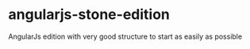 angularjs-stone-edition
=======================

AngularJs edition with very good structure to start as easily as possible
